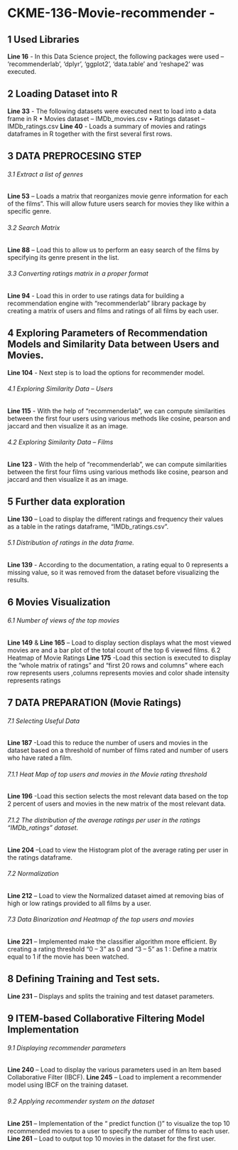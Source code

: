 # CKME-136-Movie-recommender - 

## 1 Used Libraries
**Line 16** - In this Data Science project, the following packages were  used – ‘recommenderlab’, ‘dplyr’,  ‘ggplot2’, ‘data.table’ and ‘reshape2’ was executed.

## 2 Loading Dataset into R
**Line  33** - The following datasets were executed next to load into a data frame in R
•	Movies dataset – IMDb_movies.csv
•	Ratings dataset – IMDb_ratings.csv
**Line  40** - Loads a summary of movies and ratings dataframes in R together with the first several first rows.

## 3 DATA PREPROCESING STEP
###### 3.1 Extract a list of genres 
**Line  53** – Loads a matrix that reorganizes movie genre information for each of the films”. This will allow future users search for movies they like within a specific genre.
###### 3.2	Search Matrix
**Line  88** – Load this to allow us to perform an easy search of the films by specifying its genre present in the list.
###### 3.3	Converting ratings matrix in a proper format
**Line  94** - Load this in order to use ratings data for building a recommendation engine with “recommenderlab” library package by creating a matrix of users and films and ratings of all films by each user.

## 4	Exploring Parameters of Recommendation Models and Similarity Data between Users and Movies.
**Line  104** - Next step is to load the options for recommender model.
###### 4.1	Exploring Similarity Data – Users
**Line  115** - With the help of “recommenderlab”, we can compute similarities between the first four users using various methods like cosine, pearson and jaccard and then visualize it as an image.
###### 4.2	Exploring Similarity Data – Films
**Line  123** - With the help of “recommenderlab”, we can compute similarities between the first four films using various methods like cosine, pearson and jaccard and then visualize it as an image.

## 5	Further data exploration
**Line  130** – Load to display the different ratings and frequency their values as a table in the ratings dataframe, “IMDb_ratings.csv”.
###### 5.1	Distribution of ratings in the data frame.
**Line  139** - According to the documentation, a rating equal to 0 represents a missing value, so it was removed from the dataset before visualizing the results.

## 6	Movies Visualization
###### 6.1	Number of views of the top movies
**Line  149** & **Line  165** – Load to display section displays what the most viewed movies are and a bar plot of the total count of the top 6 viewed films.
6.2	Heatmap of Movie Ratings
**Line  175** -Load this section is executed to display the “whole matrix of ratings” and “first 20 rows and columns” where each row represents users ,columns represents movies and color shade intensity represents ratings

## 7	DATA PREPARATION (Movie Ratings)
###### 7.1	Selecting Useful Data
**Line  187** -Load this to reduce the number of users and movies in the dataset based on a threshold of number of films rated and number of users who have rated a film.
###### 7.1.1	Heat Map of top users and movies in the Movie rating threshold 
**Line  196** -Load this section selects the most relevant data based on the top 2 percent of users and movies in the new matrix of the most relevant data.
###### 7.1.2	The distribution of the average ratings per user in the ratings “IMDb_ratings” dataset.
**Line  204** –Load to view the Histogram plot of the average rating per user in the ratings dataframe.
###### 7.2	Normalization
**Line  212** – Load to view the Normalized dataset aimed at removing bias of high or low ratings provided to all films by a user.
###### 7.3	Data Binarization and Heatmap of the top users and movies
**Line  221** – Implemented make the classifier algorithm more efficient. By creating a rating threshold “0 – 3” as 0 and “3 – 5” as 1 : Define a matrix equal to 1 if the movie has been watched.

## 8	Defining Training and Test sets.
**Line  231** – Displays and splits the training and test dataset parameters. 

## 9	ITEM-based Collaborative Filtering Model Implementation
###### 9.1	Displaying recommender parameters
**Line  240** – Load  to display the various parameters used in an Item based Collaborative Filter (IBCF). 
**Line  245** – Load  to implement a recommender model using IBCF on the training dataset.
###### 9.2	Applying recommender system on the dataset
**Line  251** – Implementation of the “ predict function ()” to visualize the top 10 recommended movies to a user to specify the number of films to each user.
**Line  261** – Load  to output top 10 movies in the dataset for the first user.
